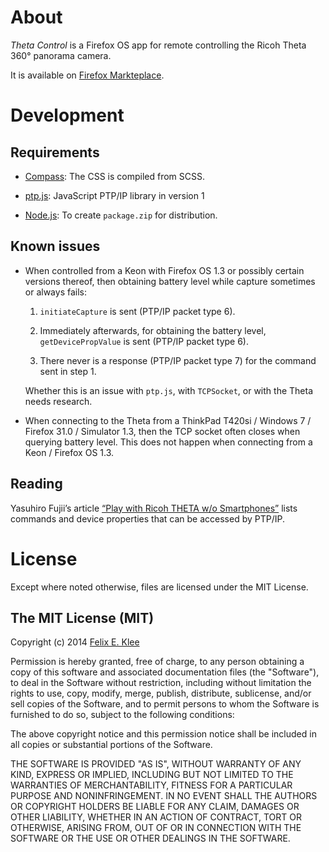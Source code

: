 About
=====

*Theta Control* is a Firefox OS app for remote controlling the Ricoh Theta 360°
panorama camera.

It is available on [Firefox Markteplace][4].


Development
===========

Requirements
------------

  * [Compass][1]: The CSS is compiled from SCSS.

  * [ptp.js][3]: JavaScript PTP/IP library in version 1

  * [Node.js][5]: To create `package.zip` for distribution.

Known issues
------------

  * When controlled from a Keon with Firefox OS 1.3 or possibly certain versions
    thereof, then obtaining battery level while capture sometimes or always fails:

     1. `initiateCapture` is sent (PTP/IP packet type 6).

     2. Immediately afterwards, for obtaining the battery level,
        `getDevicePropValue` is sent (PTP/IP packet type 6).

     3. There never is a response (PTP/IP packet type 7) for the command sent
        in step 1.

    Whether this is an issue with `ptp.js`, with `TCPSocket`, or with the Theta
    needs research.

  * When connecting to the Theta from a ThinkPad T420si / Windows 7 / Firefox
    31.0 / Simulator 1.3, then the TCP socket often closes when querying
    battery level. This does not happen when connecting from a Keon / Firefox
    OS 1.3.

Reading
-------

Yasuhiro Fujii’s article [“Play with Ricoh THETA w/o Smartphones”][2] lists
commands and device properties that can be accessed by PTP/IP.


License
=======

Except where noted otherwise, files are licensed under the MIT License.

The MIT License (MIT)
---------------------

Copyright (c) 2014 [Felix E. Klee](felix.klee@inka.de)

Permission is hereby granted, free of charge, to any person obtaining a copy of
this software and associated documentation files (the "Software"), to deal in
the Software without restriction, including without limitation the rights to
use, copy, modify, merge, publish, distribute, sublicense, and/or sell copies of
the Software, and to permit persons to whom the Software is furnished to do so,
subject to the following conditions:

The above copyright notice and this permission notice shall be included in all
copies or substantial portions of the Software.

THE SOFTWARE IS PROVIDED "AS IS", WITHOUT WARRANTY OF ANY KIND, EXPRESS OR
IMPLIED, INCLUDING BUT NOT LIMITED TO THE WARRANTIES OF MERCHANTABILITY, FITNESS
FOR A PARTICULAR PURPOSE AND NONINFRINGEMENT. IN NO EVENT SHALL THE AUTHORS OR
COPYRIGHT HOLDERS BE LIABLE FOR ANY CLAIM, DAMAGES OR OTHER LIABILITY, WHETHER
IN AN ACTION OF CONTRACT, TORT OR OTHERWISE, ARISING FROM, OUT OF OR IN
CONNECTION WITH THE SOFTWARE OR THE USE OR OTHER DEALINGS IN THE SOFTWARE.

[1]: http://compass-style.org/
[2]: http://mimosa-pudica.net/ricoh-theta.html
[3]: https://github.com/feklee/ptp.js
[4]: https://marketplace.firefox.com/app/theta-control
[5]: http://en.wikipedia.org/wiki/Node.js
